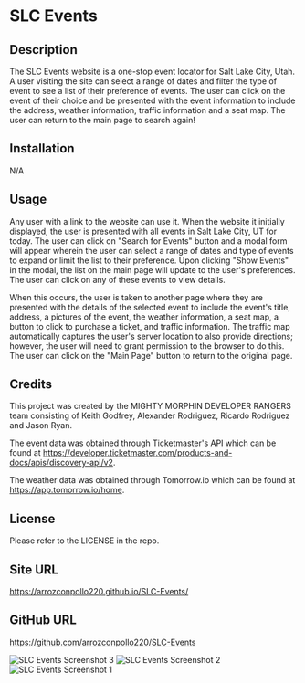 # SLC Events

## Description

The SLC Events website is a one-stop event locator for Salt Lake City, Utah. A user visiting the site can select a range of dates and filter the type of event to see a list of their preference of events.  The user can click on the event of their choice and be presented with the event information to include the address, weather information, traffic information and a seat map.  The user can return to the main page to search again!

## Installation

N/A

## Usage

Any user with a link to the website can use it. When the website it initially displayed, the user is presented with all events in Salt Lake City, UT for today.  The user can click on "Search for Events" button and a modal form will appear wherein the user can select a range of dates and type of events to expand or limit the list to their preference.  Upon clicking "Show Events" in the modal, the list on the main page will update to the user's preferences.  The user can click on any of these events to view details.

When this occurs, the user is taken to another page where they are presented with the details of the selected event to include the event's title, address, a pictures of the event, the weather information, a seat map, a button to click to purchase a ticket, and traffic information.  The traffic map automatically captures the user's server location to also provide directions; however, the user will need to grant permission to the browser to do this.  The user can click on the "Main Page" button to return to the original page.

## Credits

This project was created by the MIGHTY MORPHIN DEVELOPER RANGERS team consisting of Keith Godfrey, Alexander Rodriguez, Ricardo Rodriguez and Jason Ryan.

The event data was obtained through Ticketmaster's API which can be found at https://developer.ticketmaster.com/products-and-docs/apis/discovery-api/v2.

The weather data was obtained through Tomorrow.io which can be found at https://app.tomorrow.io/home.

## License

Please refer to the LICENSE in the repo.

## Site URL
https://arrozconpollo220.github.io/SLC-Events/

## GitHub URL
https://github.com/arrozconpollo220/SLC-Events

![SLC Events Screenshot 3](https://github.com/arrozconpollo220/SLC-Events/assets/164965766/d37fa156-7570-4308-aa39-dc5bd16aaf1a)
![SLC Events Screenshot 2](https://github.com/arrozconpollo220/SLC-Events/assets/164965766/cc670a59-0c7c-4b69-a912-055cd897518f)
![SLC Events Screenshot 1](https://github.com/arrozconpollo220/SLC-Events/assets/164965766/ca7e5cf3-3d1f-4896-9fdf-8c74f421c3e7)
